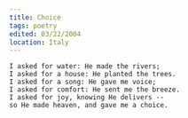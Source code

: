 ```yaml
---
title: Choice
tags: poetry
edited: 03/22/2004
location: Italy
---
```


    I asked for water: He made the rivers;
    I asked for a house: He planted the trees.
    I asked for a song: He gave me voice;
    I asked for comfort: He sent me the breeze.
    I asked for joy, knowing He delivers --
    so He made heaven, and gave me a choice.


